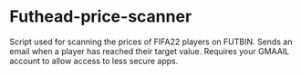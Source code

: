 # Futhead-price-scanner
Script used for scanning the prices of FIFA22 players on FUTBIN.
Sends an email when a player has reached their target value.
Requires your GMAAIL account to allow access to less secure apps. 
